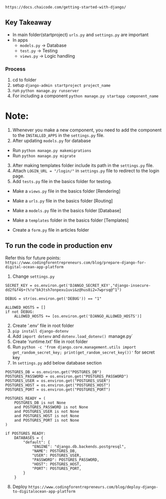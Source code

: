 `https://docs.chaicode.com/getting-started-with-django/`

## Key Takeaway

- In main folder(startproject) `urls.py` and `settings.py` are important
- In apps 
  - `models.py` -> Database
  - `test.py` -> Testing
  - `views.py` -> Logic handling

### Process

1. cd to folder
2. setup `django-admin startproject project_name`
3. run `python manage.py runserver`
4. For including a component `python manage.py startapp component_name` 

# Note: 
 1. Whenever you make a new component, you need to add the component to the `INSTALLED_APPS` in the `settings.py` file.
 2. After updating `models.py` for database 
   - Run `python manage.py makemigrations`
   - Run `python manage.py migrate`
 3. After making templates folder include its path in the `settings.py` file.
 4. Attach `LOGIN_URL = "/login/"` in `settings.py` file to redirect to the login page.
 5. Add `tests.py` file in the basics folder for testing.


- Make a `views.py` file in the basics folder [Rendering]
- Make a `urls.py` file in the basics folder [Routing]
- Make a `models.py` file in the basics folder [Database]
- Make a `templates` folder in the basics folder [Templates]

- Create a `form.py` file in articles folder


## To run the code in production env

Refer this for future points:
`https://www.codingforentrepreneurs.com/blog/prepare-django-for-digital-ocean-app-platform`

1. Change `settings.py`

  ```
  SECRET_KEY = os.environ.get('DJANGO_SECRET_KEY',"django-insecure-dd2f&f4$+(%!o^bk3tsh7onpexu1uvi&z@hus8i2=7wprsq@^1")

  DEBUG = str(os.environ.get('DEBUG')) == "1" 

  ALLOWED_HOSTS = []
  if not DEBUG:
      ALLOWED_HOSTS += [os.environ.get('DJANGO_ALLOWED_HOSTS')]
  ```
2. Create '.env' file in root folder
3. `pip install django-dotenv`
4. Add `import dotenv` and `dotenv.load_dotenv() `manage.py`
5. Create 'runtime.txt' file in root folder
6. Run `python -c 'from django.core.management.utils import get_random_secret_key; print(get_random_secret_key())'` for secret key
7. In `settings.py` add below database section

```
POSTGRES_DB = os.environ.get("POSTGRES_DB")
POSTGRES_PASSWORD = os.environ.get("POSTGRES_PASSWORD")
POSTGRES_USER = os.environ.get("POSTGRES_USER")
POSTGRES_HOST = os.environ.get("POSTGRES_HOST")
POSTGRES_PORT = os.environ.get("POSTGRES_PORT")

POSTGRES_READY = (
    POSTGRES_DB is not None
    and POSTGRES_PASSWORD is not None
    and POSTGRES_USER is not None
    and POSTGRES_HOST is not None
    and POSTGRES_PORT is not None
)

if POSTGRES_READY:
    DATABASES = {
        "default": {
            "ENGINE": "django.db.backends.postgresql",
            "NAME": POSTGRES_DB,
            "USER": POSTGRES_USER,
            "PASSWORD": POSTGRES_PASSWORD,
            "HOST": POSTGRES_HOST,
            "PORT": POSTGRES_PORT,
        }
    }
```
8. Deploy `https://www.codingforentrepreneurs.com/blog/deploy-django-to-digitalocean-app-platform`

